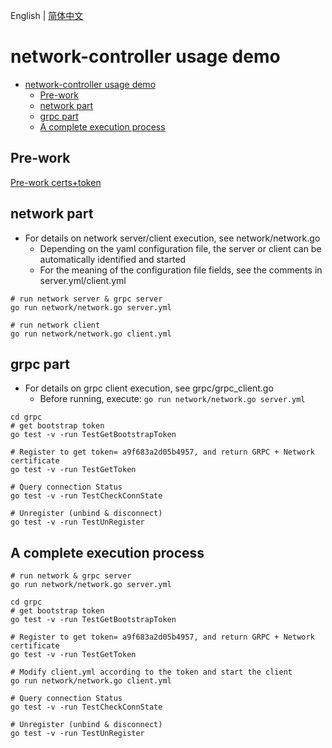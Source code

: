 English | [简体中文](./demo-usage_CN.md)

# network-controller usage demo

* [network-controller usage demo](#network-controller-usage-demo)
   * [Pre-work](#pre-work)
   * [network part](#network-part)
   * [grpc part](#grpc-part)
   * [A complete execution process](#a-complete-execution-process)

## Pre-work

[Pre-work certs+token](https://github.com/Litekube/network-controller/tree/main#pre-work)

## network part

- For details on network server/client execution, see network/network.go
    - Depending on the yaml configuration file, the server or client can be automatically identified and started
    - For the meaning of the configuration file fields, see the comments in server.yml/client.yml

```shell
# run network server & grpc server
go run network/network.go server.yml

# run network client
go run network/network.go client.yml
```

## grpc part

- For details on grpc client execution, see grpc/grpc_client.go
    - Before running, execute: `go run network/network.go server.yml`

```shell
cd grpc
# get bootstrap token
go test -v -run TestGetBootstrapToken

# Register to get token= a9f683a2d05b4957, and return GRPC + Network certificate
go test -v -run TestGetToken

# Query connection Status
go test -v -run TestCheckConnState 

# Unregister (unbind & disconnect)
go test -v -run TestUnRegister 
```

## A complete execution process

```shell
# run network & grpc server
go run network/network.go server.yml

cd grpc
# get bootstrap token
go test -v -run TestGetBootstrapToken

# Register to get token= a9f683a2d05b4957, and return GRPC + Network certificate
go test -v -run TestGetToken

# Modify client.yml according to the token and start the client
go run network/network.go client.yml

# Query connection Status
go test -v -run TestCheckConnState 

# Unregister (unbind & disconnect)
go test -v -run TestUnRegister 
```

